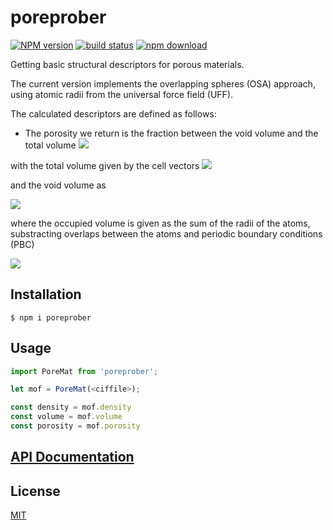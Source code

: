 # poreprober

[![NPM version][npm-image]][npm-url]
[![build status][ci-image]][ci-url]
[![npm download][download-image]][download-url]

Getting basic structural descriptors for porous materials.

The current version implements the overlapping spheres (OSA) approach, using atomic radii from the universal force field (UFF).

The calculated descriptors are defined as follows:

- The porosity we return is the fraction between the void volume and the total volume
  <img src="https://tex.cheminfo.org/?tex=%5CPhi_%5Cmathrm%7Bvoid%7D%20%3D%20%5Cfrac%7BV_%5Cmathrm%7Bvoid%7D%7D%7BV_%5Cmathrm%7Btotal%7D%7D%20%20%20"/>

with the total volume given by the cell vectors
<img src="https://tex.cheminfo.org/?tex=V_%5Cmathrm%7Btotal%7D%20%3D%20%5Cmathbf%7Ba%7D%5Ccdot%20%5Cleft(%5Cmathbf%7Bb%7D%20%5Ctimes%20%5Cmathbf%7Bc%7D%5Cright)"/>

and the void volume as

<img src="https://tex.cheminfo.org/?tex=V_%5Cmathrm%7Bvoid%7D%20%3D%20V_%5Cmathrm%7Btotal%7D%20-%20V_%5Cmathrm%7Bocc%7D"/>

where the occupied volume is given as the sum of the radii of the atoms, substracting overlaps between the atoms and periodic boundary conditions (PBC)

<img src="https://tex.cheminfo.org/?tex=V_%5Cmathrm%7Bocc%7D%20%3D%20%5Csum_%7Bi%7D%5EN%20V_%5Cmathrm%7BUFF%2Ci%7D%20-%20%5Csum_%7Bi%2C%20j%3Ei%7D%5EN%20V_%7Bi%2Cj%2C%5Ctext%7BUFF%7D%2C%20%5Ctext%7Boverlap%7D%7D"/>

## Installation

`$ npm i poreprober`

## Usage

```js
import PoreMat from 'poreprober';

let mof = PoreMat(<ciffile>);

const density = mof.density
const volume = mof.volume
const porosity = mof.porosity
```

## [API Documentation](https://cheminfo.github.io/poreprober/)

## License

[MIT](./LICENSE)

[npm-image]: https://img.shields.io/npm/v/poreprober.svg
[npm-url]: https://www.npmjs.com/package/poreprober
[ci-image]: https://github.com/cheminfo/poreprober/workflows/Node.js%20CI/badge.svg?branch=master
[ci-url]: https://github.com/cheminfo/poreprober/actions?query=workflow%3A%22Node.js+CI%22
[download-image]: https://img.shields.io/npm/dm/poreprober.svg
[download-url]: https://www.npmjs.com/package/poreprober
